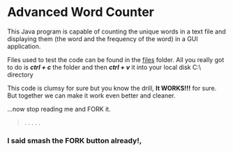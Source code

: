 # Advanced Word Counter

This Java program is capable of counting the unique words in a text file and displaying them (the word and the frequency of the word) in a GUI application.

Files used to test the code can be found in the [files](files/) folder. 
All you really got to do is ***ctrl + c*** the folder and then ***ctrl + v*** it into your local disk C:\\ directory 

This code is clumsy for sure but you know the drill, **It WORKS!!!** for sure.
But together we can make it work even better and cleaner.

...now stop reading me and FORK it. 
> .
> .
> .
> .
> .
### I said smash the FORK button already!,
